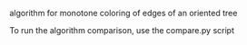 algorithm for monotone coloring of edges of an oriented tree

To run the algorithm comparison, use the compare.py script
